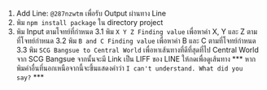 1. Add Line: ```@287nzwtm``` เพื่อรับ Output ผ่านทาง Line
2. พิม ```npm install package``` ใน directory project
3. พิม Input ตามโจทย์ที่กำหนด
  3.1 พิม ```X Y Z Finding value``` เพื่อหาค่า X, Y และ Z ตามที่โจทย์กำหนด
  3.2 พิม ```B and C Finding value``` เพื่อหาค่า B และ C ตามที่โจทย์กำหนด
  3.3 พิม ```SCG Bangsue to Central World``` เพื่อหาเส้นทางที่ดีที่สุดที่ไป Central World จาก SCG Bangsue
      จากนั้นจะมี Link เป็น LIFF ของ LINE ให้กดเพื่อดูเส้นทาง
  *** หากพิมคำอื่นที่นอกเหนือจากนี้จะขึ้นแสดงคำว่า ```I can't understand. What did you say?``` ***
